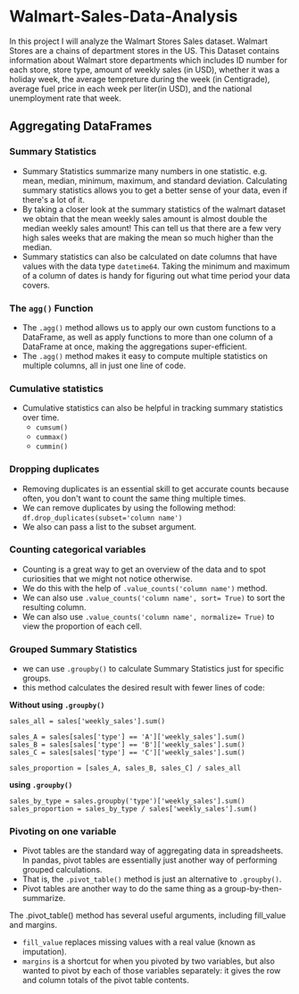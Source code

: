 # Walmart-Sales-Data-Analysis

In this project I will analyze the Walmart Stores Sales dataset. Walmart Stores are a chains of department stores in the US. This Dataset contains information about Walmart store departments which includes ID number for each store, store type, amount of weekly sales (in USD), whether it was a holiday week, the average tempreture during the week (in Centigrade), average fuel price in each week per liter(in USD), and the national unemployment rate that week.

## Aggregating DataFrames

### Summary Statistics

- Summary Statistics summarize many numbers in one statistic. e.g. mean, median, minimum, maximum, and standard deviation. Calculating summary statistics allows you to get a better sense of your data, even if there's a lot of it. 
- By taking a closer look at the summary statistics of the walmart dataset we obtain that the mean weekly sales amount is almost double the median weekly sales amount! This can tell us that there are a few very high sales weeks that are making the mean so much higher than the median.
- Summary statistics can also be calculated on date columns that have values with the data type ```datetime64```. Taking the minimum and maximum of a column of dates is handy for figuring out what time period your data covers.


### The ```agg()``` Function
- The ```.agg()``` method allows us to apply our own custom functions to a DataFrame, as well as apply functions to more than one column of a DataFrame at once, making the aggregations super-efficient.
- The ```.agg()``` method makes it easy to compute multiple statistics on multiple columns, all in just one line of code.

### Cumulative statistics
- Cumulative statistics can also be helpful in tracking summary statistics over time.
  - ```cumsum()```
  - ```cummax()```
  - ```cummin()```

### Dropping duplicates
- Removing duplicates is an essential skill to get accurate counts because often, you don't want to count the same thing multiple times.
- We can remove duplicates by using the following method: ```df.drop_duplicates(subset='column name')```
- We also can pass a list to the subset argument.

### Counting categorical variables
- Counting is a great way to get an overview of the data and to spot curiosities that we might not notice otherwise.
- We do this with the help of ```.value_counts('column name')``` method.
- We can also use ```.value_counts('column name', sort= True)``` to sort the resulting column.
- We can also use ```.value_counts('column name', normalize= True)``` to view the proportion of each cell.

### Grouped Summary Statistics
- we can use ```.groupby()``` to calculate Summary Statistics just for specific groups.
- this method calculates the desired result with fewer lines of code:

**Without using ```.groupby()```**

```
sales_all = sales['weekly_sales'].sum()

sales_A = sales[sales['type'] == 'A']['weekly_sales'].sum()
sales_B = sales[sales['type'] == 'B']['weekly_sales'].sum()
sales_C = sales[sales['type'] == 'C']['weekly_sales'].sum()

sales_proportion = [sales_A, sales_B, sales_C] / sales_all

```

**using ```.groupby()```**
```
sales_by_type = sales.groupby('type')['weekly_sales'].sum()
sales_proportion = sales_by_type / sales['weekly_sales'].sum()
```

### Pivoting on one variable
- Pivot tables are the standard way of aggregating data in spreadsheets. In pandas, pivot tables are essentially just another way of performing grouped calculations.
- That is, the ```.pivot_table()``` method is just an alternative to ```.groupby()```.
- Pivot tables are another way to do the same thing as a group-by-then-summarize.


The .pivot_table() method has several useful arguments, including fill_value and margins.

- ```fill_value``` replaces missing values with a real value (known as imputation).
- ```margins``` is a shortcut for when you pivoted by two variables, but also wanted to pivot by each of those variables separately: it gives the row and column totals of the pivot table contents.
